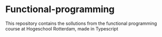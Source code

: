 # Functional-programming
This repository contains the sollutions from the functional programming course at Hogeschool Rotterdam, made in Typescript
